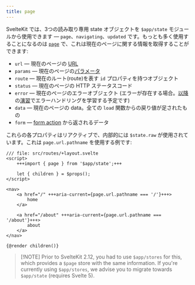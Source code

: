 ```yaml
---
title: page
---
```


SvelteKit では、3つの読み取り専用 state オブジェクトを `$app/state` モジュールから使用できます — `page`、`navigating`、`updated` です。もっとも多く使用することになるのは [`page`](/docs/kit/@sveltejs-kit#Page) で、これは現在のページに関する情報を取得することができます:

- `url` — 現在のページの [URL](https://developer.mozilla.org/ja/docs/Web/API/URL)
- `params` — 現在のページの[パラメータ](params)
- `route` — 現在のルート(route)を表す `id` プロパティを持つオブジェクト
- `status` — 現在のページの HTTP ステータスコード
- `error` — 現在のページのエラーオブジェクト (エラーが存在する場合。[以降](error-basics)の[演習](handleerror)でエラーハンドリングを学習する予定です)
- `data` — 現在のページの data。全ての `load` 関数からの戻り値が足されたもの
- `form` — [form action](the-form-element) から返されるデータ

これらの各プロパティはリアクティブで、内部的には `$state.raw` が使用されています。これは `page.url.pathname` を使用する例です:

```svelte
/// file: src/routes/+layout.svelte
<script>
	+++import { page } from '$app/state';+++

	let { children } = $props();
</script>

<nav>
	<a href="/" +++aria-current={page.url.pathname === '/'}+++>
		home
	</a>

	<a href="/about" +++aria-current={page.url.pathname === '/about'}+++>
		about
	</a>
</nav>

{@render children()}
```

> [!NOTE] Prior to SvelteKit 2.12, you had to use `$app/stores` for this, which provides a `$page` store with the same information. If you're currently using `$app/stores`, we advise you to migrate towards `$app/state` (requires Svelte 5).
